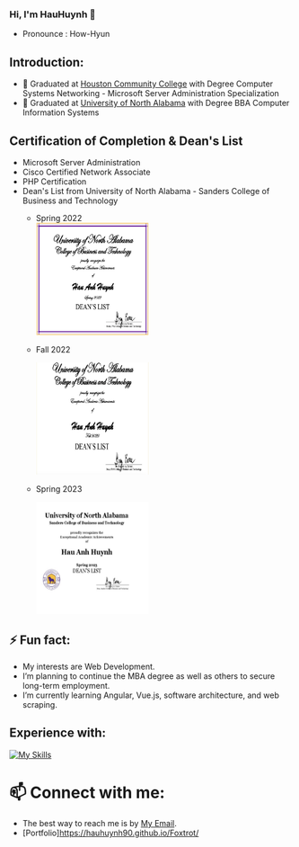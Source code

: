 ### Hi, I'm HauHuynh 👋
- Pronounce : How-Hyun

## Introduction:
- 💼 Graduated at [Houston Community College](https://www.hccs.edu/) with Degree Computer Systems Networking - Microsoft Server Administration Specialization
- 💼 Graduated at [University of North Alabama](https://una.edu/) with Degree BBA Computer Information Systems

## Certification of Completion & Dean's List
- Microsoft Server Administration
- Cisco Certified Network Associate
- PHP Certification
- Dean's List from University of North Alabama - Sanders College of Business and Technology
   + Spring 2022  
     <img src="Dean Spring 2022.png" alt="Dean's List" width="200" height="200">
   
   + Fall 2022
   
     <img src="Dean Fall 2022.jpg" alt="Dean's List" width="200" height="200">
   
   + Spring 2023
   
     <img src="Dean Spring 2023.jpg" alt="Dean's List" width="200" height="200">

## ⚡ Fun fact:
- My interests are Web Development.
- I’m planning to continue the MBA degree as well as others to secure long-term employment.
- I’m currently learning Angular, Vue.js, software architecture, and web scraping.

## Experience with:
[![My Skills](https://skillicons.dev/icons?i=aws,bash,bootstrap,cs,codepen,css,heroku,docker,eclipse,express,gcp,git,github,html,java,js,jquery,linux,md,mongodb,mysql,nodejs,php,powershell,pr,py,replit,selenium,visualstudio,vscode,&perline=16&theme=dark)](https://skillicons.dev)

# 📫 Connect with me:
- The best way to reach me is by [My Email](mailto:huynhanhhau90@gmail.com).
- [Portfolio]https://hauhuynh90.github.io/Foxtrot/


